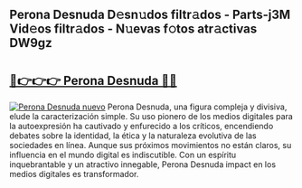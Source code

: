 ## Perona Desnuda D𝚎sn𝚞dos filtr𝚊dos - Parts-j3M Vid𝚎os filtr𝚊dos - N𝚞evas f𝚘tos atr𝚊ctivas DW9gz

# <h2><a href="http://mb84ov.tromn.icu/?c=Perona+Desnuda">🔗👉👉👉 Perona Desnuda 🔗🔗</a></h2>

[![Perona Desnuda nuevo](https://i.imgur.com/pEAQMta.gif)](http://mb84ov.tromn.icu/?c=Perona+Desnuda)
Perona Desnuda, una figura compleja y divisiva, elude la caracterización simple. Su uso pionero de los medios digitales para la autoexpresión ha cautivado y enfurecido a los críticos, encendiendo debates sobre la identidad, la ética y la naturaleza evolutiva de las sociedades en línea. Aunque sus próximos movimientos no están claros, su influencia en el mundo digital es indiscutible. Con un espíritu inquebrantable y un atractivo innegable, Perona Desnuda impact en los medios digitales es transformador.
